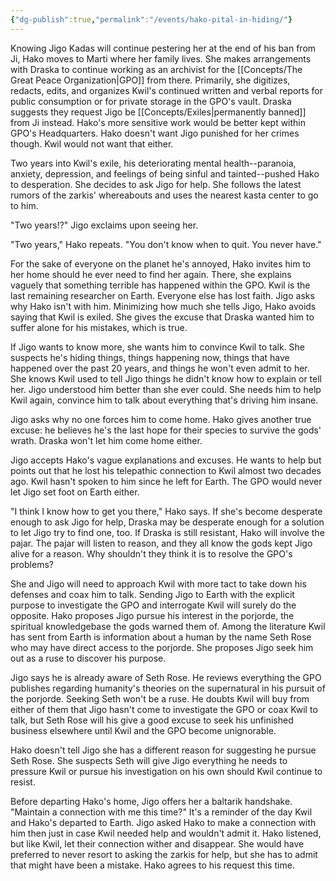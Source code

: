 ```yaml
---
{"dg-publish":true,"permalink":"/events/hako-pital-in-hiding/"}
---
```


Knowing Jigo Kadas will continue pestering her at the end of his ban from Ji, Hako moves to Marti where her family lives. She makes arrangements with Draska to continue working as an archivist for the [[Concepts/The Great Peace Organization\|GPO]] from there. Primarily, she digitizes, redacts, edits, and organizes Kwil's continued written and verbal reports for public consumption or for private storage in the GPO's vault. Draska suggests they request Jigo be [[Concepts/Exiles\|permanently banned]] from Ji instead. Hako's more sensitive work would be better kept within GPO's Headquarters. Hako doesn't want Jigo punished for her crimes though. Kwil would not want that either.

Two years into Kwil's exile, his deteriorating mental health--paranoia, anxiety, depression, and feelings of being sinful and tainted--pushed Hako to desperation. She decides to ask Jigo for help. She follows the latest rumors of the zarkis' whereabouts and uses the nearest kasta center to go to him.

"Two years!?" Jigo exclaims upon seeing her.

"Two years," Hako repeats. "You don't know when to quit. You never have."

For the sake of everyone on the planet he's annoyed, Hako invites him to her home should he ever need to find her again. There, she explains vaguely that something terrible has happened within the GPO. Kwil is the last remaining researcher on Earth. Everyone else has lost faith. Jigo asks why Hako isn't with him. Minimizing how much she tells Jigo, Hako avoids saying that Kwil is exiled. She gives the excuse that Draska wanted him to suffer alone for his mistakes, which is true. 

If Jigo wants to know more, she wants him to convince Kwil to talk. She suspects he's hiding things, things happening now, things that have happened over the past 20 years, and things he won't even admit to her. She knows Kwil used to tell Jigo things he didn't know how to explain or tell her. Jigo understood him better than she ever could. She needs him to help Kwil again, convince him to talk about everything that's driving him insane.

Jigo asks why no one forces him to come home. Hako gives another true excuse: he believes he's the last hope for their species to survive the gods' wrath. Draska won't let him come home either.

Jigo accepts Hako's vague explanations and excuses. He wants to help but points out that he lost his telepathic connection to Kwil almost two decades ago. Kwil hasn't spoken to him since he left for Earth. The GPO would never let Jigo set foot on Earth either.

"I think I know how to get you there," Hako says. If she's become desperate enough to ask Jigo for help, Draska may be desperate enough for a solution to let Jigo try to find one, too. If Draska is still resistant, Hako will involve the pajar. The pajar will listen to reason, and they all know the gods kept Jigo alive for a reason. Why shouldn't they think it is to resolve the GPO's problems?

She and Jigo will need to approach Kwil with more tact to take down his defenses and coax him to talk. Sending Jigo to Earth with the explicit purpose to investigate the GPO and interrogate Kwil will surely do the opposite. Hako proposes Jigo pursue his interest in the porjorde, the spiritual knowledgebase the gods warned them of. Among the literature Kwil has sent from Earth is information about a human by the name Seth Rose who may have direct access to the porjorde. She proposes Jigo seek him out as a ruse to discover his purpose.

Jigo says he is already aware of Seth Rose. He reviews everything the GPO publishes regarding humanity's theories on the supernatural in his pursuit of the porjorde. Seeking Seth won't be a ruse. He doubts Kwil will buy from either of them that Jigo hasn't come to investigate the GPO or coax Kwil to talk, but Seth Rose will his give a good excuse to seek his unfinished business elsewhere until Kwil and the GPO become unignorable.

Hako doesn't tell Jigo she has a different reason for suggesting he pursue Seth Rose. She suspects Seth will give Jigo everything he needs to pressure Kwil or pursue his investigation on his own should Kwil continue to resist.

Before departing Hako's home, Jigo offers her a baltarik handshake. "Maintain a connection with me this time?" It's a reminder of the day Kwil and Hako's departed to Earth. Jigo asked Hako to make a connection with him then just in case Kwil needed help and wouldn't admit it. Hako listened, but like Kwil, let their connection wither and disappear. She would have preferred to never resort to asking the zarkis for help, but she has to admit that might have been a mistake. Hako agrees to his request this time.